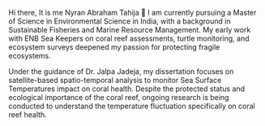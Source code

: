 Hi there, It is me Nyran Abraham Tahija 👋
I am currently pursuing a Master of Science in Environmental Science in India, with a background in Sustainable Fisheries and Marine Resource Management. My early work with ENB Sea Keepers on coral reef assessments, turtle monitoring, and ecosystem surveys deepened my passion for protecting fragile ecosystems. 

Under the guidance of Dr. Jalpa Jadeja, my dissertation focuses on satellite-based spatio-temporal analysis to monitor Sea Surface Temperatures impact on coral health. Despite the protected status and ecological importance of the coral reef, ongoing research is being conducted to understand the temperature fluctuation specifically on coral reef health.
